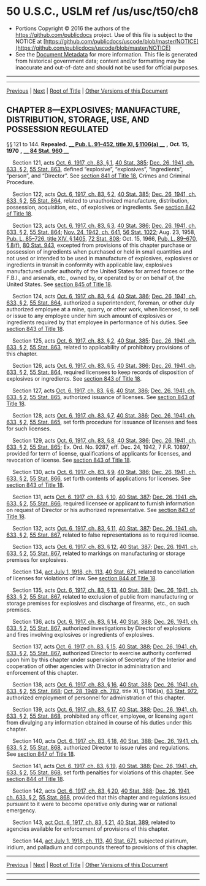 ---
---

# 50 U.S.C., USLM ref /us/usc/t50/ch8

* Portions Copyright © 2016 the authors of the https://github.com/publicdocs project.
  Use of this file is subject to the NOTICE at [https://github.com/publicdocs/uscode/blob/master/NOTICE](https://github.com/publicdocs/uscode/blob/master/NOTICE)
* See the [Document Metadata](././../../../..//README.md) for more information.
  This file is generated from historical government data; content and/or formatting may be inaccurate and out-of-date and should not be used for official purposes.

----------
----------

[Previous](./../../../..//us/usc/t50/ch7/m__us_usc_t50_ch7.md) | [Next](./../../../..//us/usc/t50/ch9/m__us_usc_t50_ch9.md) | [Root of Title](./../../../../) | [Other Versions of this Document](https://publicdocs.github.io/go/links?ns=uslm&ref=%2Fus%2Fusc%2Ft50%2Fch8)

## CHAPTER 8—EXPLOSIVES; MANUFACTURE, DISTRIBUTION, STORAGE, USE, AND POSSESSION REGULATED

§§ 121 to 144. __Repealed.__  __[__  __Pub. L. 91–452, title XI, § 1106(a)__  __][/us/pl/91/452/s1106/a]__  __,__  __Oct. 15, 1970__  __,__  __[__  __84 Stat. 960__  __][/us/stat/84/960]__ 

    Section 121, acts [Oct. 6, 1917, ch. 83, § 1][/us/act/1917-10-06/ch83/s1], [40 Stat. 385][/us/stat/40/385]; [Dec. 26, 1941, ch. 633, § 2][/us/act/1941-12-26/ch633/s2], [55 Stat. 863][/us/stat/55/863], defined “explosive”, “explosives”, “ingredients”, “person”, and “Director”. See [section 841 of Title 18][/us/usc/t18/s841], Crimes and Criminal Procedure.

    Section 122, acts [Oct. 6, 1917, ch. 83, § 2][/us/act/1917-10-06/ch83/s2], [40 Stat. 385][/us/stat/40/385]; [Dec. 26, 1941, ch. 633, § 2][/us/act/1941-12-26/ch633/s2], [55 Stat. 864][/us/stat/55/864], related to unauthorized manufacture, distribution, possession, acquisition, etc., of explosives or ingredients. See [section 842 of Title 18][/us/usc/t18/s842].

    Section 123, acts [Oct. 6, 1917, ch. 83, § 3][/us/act/1917-10-06/ch83/s3], [40 Stat. 386][/us/stat/40/386]; [Dec. 26, 1941, ch. 633, § 2][/us/act/1941-12-26/ch633/s2], [55 Stat. 864][/us/stat/55/864]; [Nov. 24, 1942, ch. 641][/us/act/1942-11-24/ch641], [56 Stat. 1022][/us/stat/56/1022]; Aug. 23, 1958, [Pub. L. 85–726, title XIV, § 1405][/us/pl/85/726/s1405], [72 Stat. 808][/us/stat/72/808]; Oct. 15, 1966, [Pub. L. 89–670, § 8(f)][/us/pl/89/670/s8/f], [80 Stat. 943][/us/stat/80/943], excepted from provisions of this chapter purchase or possession of ingredients when purchased or held in small quantities and not used or intended to be used in manufacture of explosives, explosives or ingredients in transit in conformity with applicable law, explosives manufactured under authority of the United States for armed forces or the F.B.I., and arsenals, etc., owned by, or operated by or on behalf of, the United States. See [section 845 of Title 18][/us/usc/t18/s845].

    Section 124, acts [Oct. 6, 1917, ch. 83, § 4][/us/act/1917-10-06/ch83/s4], [40 Stat. 386][/us/stat/40/386]; [Dec. 26, 1941, ch. 633, § 2][/us/act/1941-12-26/ch633/s2], [55 Stat. 864][/us/stat/55/864], authorized a superintendent, foreman, or other duly authorized employee at a mine, quarry, or other work, when licensed, to sell or issue to any employee under him such amount of explosives or ingredients required by that employee in performance of his duties. See [section 843 of Title 18][/us/usc/t18/s843].

    Section 125, acts [Oct. 6, 1917, ch. 83, § 2][/us/act/1917-10-06/ch83/s2], [40 Stat. 385][/us/stat/40/385]; [Dec. 26, 1941, ch. 633, § 2][/us/act/1941-12-26/ch633/s2], [55 Stat. 863][/us/stat/55/863], related to applicability of prohibitory provisions of this chapter.

    Section 126, acts [Oct. 6, 1917, ch. 83, § 5][/us/act/1917-10-06/ch83/s5], [40 Stat. 386][/us/stat/40/386]; [Dec. 26, 1941, ch. 633, § 2][/us/act/1941-12-26/ch633/s2], [55 Stat. 864][/us/stat/55/864], required licensees to keep records of disposition of explosives or ingredients. See [section 843 of Title 18][/us/usc/t18/s843].

    Section 127, acts [Oct. 6, 1917, ch. 83, § 6][/us/act/1917-10-06/ch83/s6], [40 Stat. 386][/us/stat/40/386]; [Dec. 26, 1941, ch. 633, § 2][/us/act/1941-12-26/ch633/s2], [55 Stat. 865][/us/stat/55/865], authorized issuance of licenses. See [section 843 of Title 18][/us/usc/t18/s843].

    Section 128, acts [Oct. 6, 1917, ch. 83, § 7][/us/act/1917-10-06/ch83/s7], [40 Stat. 386][/us/stat/40/386]; [Dec. 26, 1941, ch. 633, § 2][/us/act/1941-12-26/ch633/s2], [55 Stat. 865][/us/stat/55/865], set forth procedure for issuance of licenses and fees for such licenses.

    Section 129, acts [Oct. 6, 1917, ch. 83, § 8][/us/act/1917-10-06/ch83/s8], [40 Stat. 386][/us/stat/40/386]; [Dec. 26, 1941, ch. 633, § 2][/us/act/1941-12-26/ch633/s2], [55 Stat. 865][/us/stat/55/865]; Ex. Ord. No. 9287, eff. Dec. 24, 1942, 7 F.R. 10897, provided for term of license, qualifications of applicants for licenses, and revocation of license. See [section 843 of Title 18][/us/usc/t18/s843].

    Section 130, acts [Oct. 6, 1917, ch. 83, § 9][/us/act/1917-10-06/ch83/s9], [40 Stat. 386][/us/stat/40/386]; [Dec. 26, 1941, ch. 633, § 2][/us/act/1941-12-26/ch633/s2], [55 Stat. 866][/us/stat/55/866], set forth contents of applications for licenses. See [section 843 of Title 18][/us/usc/t18/s843].

    Section 131, acts [Oct. 6, 1917, ch. 83, § 10][/us/act/1917-10-06/ch83/s10], [40 Stat. 387][/us/stat/40/387]; [Dec. 26, 1941, ch. 633, § 2][/us/act/1941-12-26/ch633/s2], [55 Stat. 866][/us/stat/55/866], required licensee or applicant to furnish information on request of Director or his authorized representative. See [section 843 of Title 18][/us/usc/t18/s843].

    Section 132, acts [Oct. 6, 1917, ch. 83, § 11][/us/act/1917-10-06/ch83/s11], [40 Stat. 387][/us/stat/40/387]; [Dec. 26, 1941, ch. 633, § 2][/us/act/1941-12-26/ch633/s2], [55 Stat. 867][/us/stat/55/867], related to false representations as to required license.

    Section 133, acts [Oct. 6, 1917, ch. 83, § 12][/us/act/1917-10-06/ch83/s12], [40 Stat. 387][/us/stat/40/387]; [Dec. 26, 1941, ch. 633, § 2][/us/act/1941-12-26/ch633/s2], [55 Stat. 867][/us/stat/55/867], related to markings on manufacturing or storage premises for explosives.

    Section 134, [act July 1, 1918, ch. 113][/us/act/1918-07-01/ch113], [40 Stat. 671][/us/stat/40/671], related to cancellation of licenses for violations of law. See [section 844 of Title 18][/us/usc/t18/s844].

    Section 135, acts [Oct. 6, 1917, ch. 83, § 13][/us/act/1917-10-06/ch83/s13], [40 Stat. 388][/us/stat/40/388]; [Dec. 26, 1941, ch. 633, § 2][/us/act/1941-12-26/ch633/s2], [55 Stat. 867][/us/stat/55/867], related to exclusion of public from manufacturing or storage premises for explosives and discharge of firearms, etc., on such premises.

    Section 136, acts [Oct. 6, 1917, ch. 83, § 14][/us/act/1917-10-06/ch83/s14], [40 Stat. 388][/us/stat/40/388]; [Dec. 26, 1941, ch. 633, § 2][/us/act/1941-12-26/ch633/s2], [55 Stat. 867][/us/stat/55/867], authorized investigations by Director of explosions and fires involving explosives or ingredients of explosives.

    Section 137, acts [Oct. 6, 1917, ch. 83, § 15][/us/act/1917-10-06/ch83/s15], [40 Stat. 388][/us/stat/40/388]; [Dec. 26, 1941, ch. 633, § 2][/us/act/1941-12-26/ch633/s2], [55 Stat. 867][/us/stat/55/867], authorized Director to exercise authority conferred upon him by this chapter under supervision of Secretary of the Interior and cooperation of other agencies with Director in administration and enforcement of this chapter.

    Section 138, acts [Oct. 6, 1917, ch. 83, § 16][/us/act/1917-10-06/ch83/s16], [40 Stat. 388][/us/stat/40/388]; [Dec. 26, 1941, ch. 633, § 2][/us/act/1941-12-26/ch633/s2], [55 Stat. 868][/us/stat/55/868]; [Oct. 28, 1949, ch. 782][/us/act/1949-10-28/ch782], title XI, § 1106(a), [63 Stat. 972][/us/stat/63/972], authorized employment of personnel for administration of this chapter.

    Section 139, acts [Oct. 6, 1917, ch. 83, § 17][/us/act/1917-10-06/ch83/s17], [40 Stat. 388][/us/stat/40/388]; [Dec. 26, 1941, ch. 633, § 2][/us/act/1941-12-26/ch633/s2], [55 Stat. 868][/us/stat/55/868], prohibited any officer, employee, or licensing agent from divulging any information obtained in course of his duties under this chapter.

    Section 140, acts [Oct. 6, 1917, ch. 83, § 18][/us/act/1917-10-06/ch83/s18], [40 Stat. 388][/us/stat/40/388]; [Dec. 26, 1941, ch. 633, § 2][/us/act/1941-12-26/ch633/s2], [55 Stat. 868][/us/stat/55/868], authorized Director to issue rules and regulations. See [section 847 of Title 18][/us/usc/t18/s847].

    Section 141, acts [Oct. 6, 1917, ch. 83, § 19][/us/act/1917-10-06/ch83/s19], [40 Stat. 388][/us/stat/40/388]; [Dec. 26, 1941, ch. 633, § 2][/us/act/1941-12-26/ch633/s2], [55 Stat. 868][/us/stat/55/868], set forth penalties for violations of this chapter. See [section 844 of Title 18][/us/usc/t18/s844].

    Section 142, acts [Oct. 6, 1917, ch. 83, § 20][/us/act/1917-10-06/ch83/s20], [40 Stat. 388][/us/stat/40/388]; [Dec. 26, 1941, ch. 633, § 2][/us/act/1941-12-26/ch633/s2], [55 Stat. 868][/us/stat/55/868], provided that this chapter and regulations issued pursuant to it were to become operative only during war or national emergency.

    Section 143, [act Oct. 6, 1917, ch. 83, § 21][/us/act/1917-10-06/ch83/s21], [40 Stat. 389][/us/stat/40/389], related to agencies available for enforcement of provisions of this chapter.

    Section 144, [act July 1, 1918, ch. 113][/us/act/1918-07-01/ch113], [40 Stat. 671][/us/stat/40/671], subjected platinum, iridium, and palladium and compounds thereof to provisions of this chapter.

----------

[Previous](./../../../..//us/usc/t50/ch7/m__us_usc_t50_ch7.md) | [Next](./../../../..//us/usc/t50/ch9/m__us_usc_t50_ch9.md) | [Root of Title](./../../../../) | [Other Versions of this Document](https://publicdocs.github.io/go/links?ns=uslm&ref=%2Fus%2Fusc%2Ft50%2Fch8)

----------
----------

[/us/pl/91/452/s1106/a]: https://publicdocs.github.io/go/links?ns=uslm&ref=%2Fus%2Fpl%2F91%2F452%2Fs1106%2Fa
[/us/stat/84/960]: https://publicdocs.github.io/go/links?ns=uslm&ref=%2Fus%2Fstat%2F84%2F960
[/us/act/1917-10-06/ch83/s1]: https://publicdocs.github.io/go/links?ns=uslm&ref=%2Fus%2Fact%2F1917-10-06%2Fch83%2Fs1
[/us/stat/40/385]: https://publicdocs.github.io/go/links?ns=uslm&ref=%2Fus%2Fstat%2F40%2F385
[/us/act/1941-12-26/ch633/s2]: https://publicdocs.github.io/go/links?ns=uslm&ref=%2Fus%2Fact%2F1941-12-26%2Fch633%2Fs2
[/us/stat/55/863]: https://publicdocs.github.io/go/links?ns=uslm&ref=%2Fus%2Fstat%2F55%2F863
[/us/usc/t18/s841]: https://publicdocs.github.io/go/links?ns=uslm&ref=%2Fus%2Fusc%2Ft18%2Fs841
[/us/act/1917-10-06/ch83/s2]: https://publicdocs.github.io/go/links?ns=uslm&ref=%2Fus%2Fact%2F1917-10-06%2Fch83%2Fs2
[/us/stat/40/385]: https://publicdocs.github.io/go/links?ns=uslm&ref=%2Fus%2Fstat%2F40%2F385
[/us/act/1941-12-26/ch633/s2]: https://publicdocs.github.io/go/links?ns=uslm&ref=%2Fus%2Fact%2F1941-12-26%2Fch633%2Fs2
[/us/stat/55/864]: https://publicdocs.github.io/go/links?ns=uslm&ref=%2Fus%2Fstat%2F55%2F864
[/us/usc/t18/s842]: https://publicdocs.github.io/go/links?ns=uslm&ref=%2Fus%2Fusc%2Ft18%2Fs842
[/us/act/1917-10-06/ch83/s3]: https://publicdocs.github.io/go/links?ns=uslm&ref=%2Fus%2Fact%2F1917-10-06%2Fch83%2Fs3
[/us/stat/40/386]: https://publicdocs.github.io/go/links?ns=uslm&ref=%2Fus%2Fstat%2F40%2F386
[/us/act/1941-12-26/ch633/s2]: https://publicdocs.github.io/go/links?ns=uslm&ref=%2Fus%2Fact%2F1941-12-26%2Fch633%2Fs2
[/us/stat/55/864]: https://publicdocs.github.io/go/links?ns=uslm&ref=%2Fus%2Fstat%2F55%2F864
[/us/act/1942-11-24/ch641]: https://publicdocs.github.io/go/links?ns=uslm&ref=%2Fus%2Fact%2F1942-11-24%2Fch641
[/us/stat/56/1022]: https://publicdocs.github.io/go/links?ns=uslm&ref=%2Fus%2Fstat%2F56%2F1022
[/us/pl/85/726/s1405]: https://publicdocs.github.io/go/links?ns=uslm&ref=%2Fus%2Fpl%2F85%2F726%2Fs1405
[/us/stat/72/808]: https://publicdocs.github.io/go/links?ns=uslm&ref=%2Fus%2Fstat%2F72%2F808
[/us/pl/89/670/s8/f]: https://publicdocs.github.io/go/links?ns=uslm&ref=%2Fus%2Fpl%2F89%2F670%2Fs8%2Ff
[/us/stat/80/943]: https://publicdocs.github.io/go/links?ns=uslm&ref=%2Fus%2Fstat%2F80%2F943
[/us/usc/t18/s845]: https://publicdocs.github.io/go/links?ns=uslm&ref=%2Fus%2Fusc%2Ft18%2Fs845
[/us/act/1917-10-06/ch83/s4]: https://publicdocs.github.io/go/links?ns=uslm&ref=%2Fus%2Fact%2F1917-10-06%2Fch83%2Fs4
[/us/stat/40/386]: https://publicdocs.github.io/go/links?ns=uslm&ref=%2Fus%2Fstat%2F40%2F386
[/us/act/1941-12-26/ch633/s2]: https://publicdocs.github.io/go/links?ns=uslm&ref=%2Fus%2Fact%2F1941-12-26%2Fch633%2Fs2
[/us/stat/55/864]: https://publicdocs.github.io/go/links?ns=uslm&ref=%2Fus%2Fstat%2F55%2F864
[/us/usc/t18/s843]: https://publicdocs.github.io/go/links?ns=uslm&ref=%2Fus%2Fusc%2Ft18%2Fs843
[/us/act/1917-10-06/ch83/s2]: https://publicdocs.github.io/go/links?ns=uslm&ref=%2Fus%2Fact%2F1917-10-06%2Fch83%2Fs2
[/us/stat/40/385]: https://publicdocs.github.io/go/links?ns=uslm&ref=%2Fus%2Fstat%2F40%2F385
[/us/act/1941-12-26/ch633/s2]: https://publicdocs.github.io/go/links?ns=uslm&ref=%2Fus%2Fact%2F1941-12-26%2Fch633%2Fs2
[/us/stat/55/863]: https://publicdocs.github.io/go/links?ns=uslm&ref=%2Fus%2Fstat%2F55%2F863
[/us/act/1917-10-06/ch83/s5]: https://publicdocs.github.io/go/links?ns=uslm&ref=%2Fus%2Fact%2F1917-10-06%2Fch83%2Fs5
[/us/stat/40/386]: https://publicdocs.github.io/go/links?ns=uslm&ref=%2Fus%2Fstat%2F40%2F386
[/us/act/1941-12-26/ch633/s2]: https://publicdocs.github.io/go/links?ns=uslm&ref=%2Fus%2Fact%2F1941-12-26%2Fch633%2Fs2
[/us/stat/55/864]: https://publicdocs.github.io/go/links?ns=uslm&ref=%2Fus%2Fstat%2F55%2F864
[/us/usc/t18/s843]: https://publicdocs.github.io/go/links?ns=uslm&ref=%2Fus%2Fusc%2Ft18%2Fs843
[/us/act/1917-10-06/ch83/s6]: https://publicdocs.github.io/go/links?ns=uslm&ref=%2Fus%2Fact%2F1917-10-06%2Fch83%2Fs6
[/us/stat/40/386]: https://publicdocs.github.io/go/links?ns=uslm&ref=%2Fus%2Fstat%2F40%2F386
[/us/act/1941-12-26/ch633/s2]: https://publicdocs.github.io/go/links?ns=uslm&ref=%2Fus%2Fact%2F1941-12-26%2Fch633%2Fs2
[/us/stat/55/865]: https://publicdocs.github.io/go/links?ns=uslm&ref=%2Fus%2Fstat%2F55%2F865
[/us/usc/t18/s843]: https://publicdocs.github.io/go/links?ns=uslm&ref=%2Fus%2Fusc%2Ft18%2Fs843
[/us/act/1917-10-06/ch83/s7]: https://publicdocs.github.io/go/links?ns=uslm&ref=%2Fus%2Fact%2F1917-10-06%2Fch83%2Fs7
[/us/stat/40/386]: https://publicdocs.github.io/go/links?ns=uslm&ref=%2Fus%2Fstat%2F40%2F386
[/us/act/1941-12-26/ch633/s2]: https://publicdocs.github.io/go/links?ns=uslm&ref=%2Fus%2Fact%2F1941-12-26%2Fch633%2Fs2
[/us/stat/55/865]: https://publicdocs.github.io/go/links?ns=uslm&ref=%2Fus%2Fstat%2F55%2F865
[/us/act/1917-10-06/ch83/s8]: https://publicdocs.github.io/go/links?ns=uslm&ref=%2Fus%2Fact%2F1917-10-06%2Fch83%2Fs8
[/us/stat/40/386]: https://publicdocs.github.io/go/links?ns=uslm&ref=%2Fus%2Fstat%2F40%2F386
[/us/act/1941-12-26/ch633/s2]: https://publicdocs.github.io/go/links?ns=uslm&ref=%2Fus%2Fact%2F1941-12-26%2Fch633%2Fs2
[/us/stat/55/865]: https://publicdocs.github.io/go/links?ns=uslm&ref=%2Fus%2Fstat%2F55%2F865
[/us/usc/t18/s843]: https://publicdocs.github.io/go/links?ns=uslm&ref=%2Fus%2Fusc%2Ft18%2Fs843
[/us/act/1917-10-06/ch83/s9]: https://publicdocs.github.io/go/links?ns=uslm&ref=%2Fus%2Fact%2F1917-10-06%2Fch83%2Fs9
[/us/stat/40/386]: https://publicdocs.github.io/go/links?ns=uslm&ref=%2Fus%2Fstat%2F40%2F386
[/us/act/1941-12-26/ch633/s2]: https://publicdocs.github.io/go/links?ns=uslm&ref=%2Fus%2Fact%2F1941-12-26%2Fch633%2Fs2
[/us/stat/55/866]: https://publicdocs.github.io/go/links?ns=uslm&ref=%2Fus%2Fstat%2F55%2F866
[/us/usc/t18/s843]: https://publicdocs.github.io/go/links?ns=uslm&ref=%2Fus%2Fusc%2Ft18%2Fs843
[/us/act/1917-10-06/ch83/s10]: https://publicdocs.github.io/go/links?ns=uslm&ref=%2Fus%2Fact%2F1917-10-06%2Fch83%2Fs10
[/us/stat/40/387]: https://publicdocs.github.io/go/links?ns=uslm&ref=%2Fus%2Fstat%2F40%2F387
[/us/act/1941-12-26/ch633/s2]: https://publicdocs.github.io/go/links?ns=uslm&ref=%2Fus%2Fact%2F1941-12-26%2Fch633%2Fs2
[/us/stat/55/866]: https://publicdocs.github.io/go/links?ns=uslm&ref=%2Fus%2Fstat%2F55%2F866
[/us/usc/t18/s843]: https://publicdocs.github.io/go/links?ns=uslm&ref=%2Fus%2Fusc%2Ft18%2Fs843
[/us/act/1917-10-06/ch83/s11]: https://publicdocs.github.io/go/links?ns=uslm&ref=%2Fus%2Fact%2F1917-10-06%2Fch83%2Fs11
[/us/stat/40/387]: https://publicdocs.github.io/go/links?ns=uslm&ref=%2Fus%2Fstat%2F40%2F387
[/us/act/1941-12-26/ch633/s2]: https://publicdocs.github.io/go/links?ns=uslm&ref=%2Fus%2Fact%2F1941-12-26%2Fch633%2Fs2
[/us/stat/55/867]: https://publicdocs.github.io/go/links?ns=uslm&ref=%2Fus%2Fstat%2F55%2F867
[/us/act/1917-10-06/ch83/s12]: https://publicdocs.github.io/go/links?ns=uslm&ref=%2Fus%2Fact%2F1917-10-06%2Fch83%2Fs12
[/us/stat/40/387]: https://publicdocs.github.io/go/links?ns=uslm&ref=%2Fus%2Fstat%2F40%2F387
[/us/act/1941-12-26/ch633/s2]: https://publicdocs.github.io/go/links?ns=uslm&ref=%2Fus%2Fact%2F1941-12-26%2Fch633%2Fs2
[/us/stat/55/867]: https://publicdocs.github.io/go/links?ns=uslm&ref=%2Fus%2Fstat%2F55%2F867
[/us/act/1918-07-01/ch113]: https://publicdocs.github.io/go/links?ns=uslm&ref=%2Fus%2Fact%2F1918-07-01%2Fch113
[/us/stat/40/671]: https://publicdocs.github.io/go/links?ns=uslm&ref=%2Fus%2Fstat%2F40%2F671
[/us/usc/t18/s844]: https://publicdocs.github.io/go/links?ns=uslm&ref=%2Fus%2Fusc%2Ft18%2Fs844
[/us/act/1917-10-06/ch83/s13]: https://publicdocs.github.io/go/links?ns=uslm&ref=%2Fus%2Fact%2F1917-10-06%2Fch83%2Fs13
[/us/stat/40/388]: https://publicdocs.github.io/go/links?ns=uslm&ref=%2Fus%2Fstat%2F40%2F388
[/us/act/1941-12-26/ch633/s2]: https://publicdocs.github.io/go/links?ns=uslm&ref=%2Fus%2Fact%2F1941-12-26%2Fch633%2Fs2
[/us/stat/55/867]: https://publicdocs.github.io/go/links?ns=uslm&ref=%2Fus%2Fstat%2F55%2F867
[/us/act/1917-10-06/ch83/s14]: https://publicdocs.github.io/go/links?ns=uslm&ref=%2Fus%2Fact%2F1917-10-06%2Fch83%2Fs14
[/us/stat/40/388]: https://publicdocs.github.io/go/links?ns=uslm&ref=%2Fus%2Fstat%2F40%2F388
[/us/act/1941-12-26/ch633/s2]: https://publicdocs.github.io/go/links?ns=uslm&ref=%2Fus%2Fact%2F1941-12-26%2Fch633%2Fs2
[/us/stat/55/867]: https://publicdocs.github.io/go/links?ns=uslm&ref=%2Fus%2Fstat%2F55%2F867
[/us/act/1917-10-06/ch83/s15]: https://publicdocs.github.io/go/links?ns=uslm&ref=%2Fus%2Fact%2F1917-10-06%2Fch83%2Fs15
[/us/stat/40/388]: https://publicdocs.github.io/go/links?ns=uslm&ref=%2Fus%2Fstat%2F40%2F388
[/us/act/1941-12-26/ch633/s2]: https://publicdocs.github.io/go/links?ns=uslm&ref=%2Fus%2Fact%2F1941-12-26%2Fch633%2Fs2
[/us/stat/55/867]: https://publicdocs.github.io/go/links?ns=uslm&ref=%2Fus%2Fstat%2F55%2F867
[/us/act/1917-10-06/ch83/s16]: https://publicdocs.github.io/go/links?ns=uslm&ref=%2Fus%2Fact%2F1917-10-06%2Fch83%2Fs16
[/us/stat/40/388]: https://publicdocs.github.io/go/links?ns=uslm&ref=%2Fus%2Fstat%2F40%2F388
[/us/act/1941-12-26/ch633/s2]: https://publicdocs.github.io/go/links?ns=uslm&ref=%2Fus%2Fact%2F1941-12-26%2Fch633%2Fs2
[/us/stat/55/868]: https://publicdocs.github.io/go/links?ns=uslm&ref=%2Fus%2Fstat%2F55%2F868
[/us/act/1949-10-28/ch782]: https://publicdocs.github.io/go/links?ns=uslm&ref=%2Fus%2Fact%2F1949-10-28%2Fch782
[/us/stat/63/972]: https://publicdocs.github.io/go/links?ns=uslm&ref=%2Fus%2Fstat%2F63%2F972
[/us/act/1917-10-06/ch83/s17]: https://publicdocs.github.io/go/links?ns=uslm&ref=%2Fus%2Fact%2F1917-10-06%2Fch83%2Fs17
[/us/stat/40/388]: https://publicdocs.github.io/go/links?ns=uslm&ref=%2Fus%2Fstat%2F40%2F388
[/us/act/1941-12-26/ch633/s2]: https://publicdocs.github.io/go/links?ns=uslm&ref=%2Fus%2Fact%2F1941-12-26%2Fch633%2Fs2
[/us/stat/55/868]: https://publicdocs.github.io/go/links?ns=uslm&ref=%2Fus%2Fstat%2F55%2F868
[/us/act/1917-10-06/ch83/s18]: https://publicdocs.github.io/go/links?ns=uslm&ref=%2Fus%2Fact%2F1917-10-06%2Fch83%2Fs18
[/us/stat/40/388]: https://publicdocs.github.io/go/links?ns=uslm&ref=%2Fus%2Fstat%2F40%2F388
[/us/act/1941-12-26/ch633/s2]: https://publicdocs.github.io/go/links?ns=uslm&ref=%2Fus%2Fact%2F1941-12-26%2Fch633%2Fs2
[/us/stat/55/868]: https://publicdocs.github.io/go/links?ns=uslm&ref=%2Fus%2Fstat%2F55%2F868
[/us/usc/t18/s847]: https://publicdocs.github.io/go/links?ns=uslm&ref=%2Fus%2Fusc%2Ft18%2Fs847
[/us/act/1917-10-06/ch83/s19]: https://publicdocs.github.io/go/links?ns=uslm&ref=%2Fus%2Fact%2F1917-10-06%2Fch83%2Fs19
[/us/stat/40/388]: https://publicdocs.github.io/go/links?ns=uslm&ref=%2Fus%2Fstat%2F40%2F388
[/us/act/1941-12-26/ch633/s2]: https://publicdocs.github.io/go/links?ns=uslm&ref=%2Fus%2Fact%2F1941-12-26%2Fch633%2Fs2
[/us/stat/55/868]: https://publicdocs.github.io/go/links?ns=uslm&ref=%2Fus%2Fstat%2F55%2F868
[/us/usc/t18/s844]: https://publicdocs.github.io/go/links?ns=uslm&ref=%2Fus%2Fusc%2Ft18%2Fs844
[/us/act/1917-10-06/ch83/s20]: https://publicdocs.github.io/go/links?ns=uslm&ref=%2Fus%2Fact%2F1917-10-06%2Fch83%2Fs20
[/us/stat/40/388]: https://publicdocs.github.io/go/links?ns=uslm&ref=%2Fus%2Fstat%2F40%2F388
[/us/act/1941-12-26/ch633/s2]: https://publicdocs.github.io/go/links?ns=uslm&ref=%2Fus%2Fact%2F1941-12-26%2Fch633%2Fs2
[/us/stat/55/868]: https://publicdocs.github.io/go/links?ns=uslm&ref=%2Fus%2Fstat%2F55%2F868
[/us/act/1917-10-06/ch83/s21]: https://publicdocs.github.io/go/links?ns=uslm&ref=%2Fus%2Fact%2F1917-10-06%2Fch83%2Fs21
[/us/stat/40/389]: https://publicdocs.github.io/go/links?ns=uslm&ref=%2Fus%2Fstat%2F40%2F389
[/us/act/1918-07-01/ch113]: https://publicdocs.github.io/go/links?ns=uslm&ref=%2Fus%2Fact%2F1918-07-01%2Fch113
[/us/stat/40/671]: https://publicdocs.github.io/go/links?ns=uslm&ref=%2Fus%2Fstat%2F40%2F671


